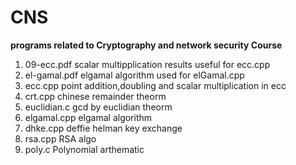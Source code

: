 # CNS
**programs related to Cryptography and network security Course**
1. 09-ecc.pdf	scalar multipplication results useful for ecc.cpp
2. el-gamal.pdf	elgamal algorithm used for elGamal.cpp
3. ecc.cpp	point addition,doubling and scalar multiplication in ecc
4. crt.cpp	chinese remainder theorm
5. euclidian.c	gcd by euclidian theorm
6. elgamal.cpp	elgamal algorithm
7. dhke.cpp	deffie helman key exchange
8. rsa.cpp	RSA algo
9. poly.c	Polynomial arthematic 

